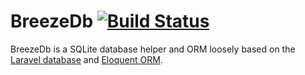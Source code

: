 # BreezeDb [![Build Status](https://travis-ci.org/GetBreeze/breeze-db.svg?branch=master)](https://travis-ci.org/GetBreeze/breeze-db)

BreezeDb is a SQLite database helper and ORM loosely based on the [Laravel database](https://laravel.com/docs/5.3/database) and [Eloquent ORM](https://laravel.com/docs/5.3/eloquent).